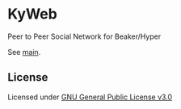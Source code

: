 # KyWeb
Peer to Peer Social Network for Beaker/Hyper

See [main](documentation/main.md).

## License
Licensed under [GNU General Public License v3.0](LICENSE)
